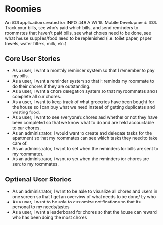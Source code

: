 # Roomies

An iOS application created for INFO 449 A Wi 18: Mobile Development: IOS. Track your bills, see who’s paid which bills, and send reminders to roommates that haven’t paid bills, see what chores need to be done, see what house supplies/food need to be replenished (i.e. toilet paper, paper towels, water filters, milk, etc.) 

## Core User Stories
+ As a user, I want a monthly reminder system so that I remember to pay my bills.
+ As a user, I want a reminder system so that it reminds my roommate to do their chores if they are outstanding.
+ As a user, I want a chore delegation system so that my roommates and I complete all our chores.
+ As a user, I want to keep track of what groceries have been bought for the house so I can buy what we need instead of getting duplicates and wasting food.
+ As a user, I want to see everyone’s chores and whether or not they have been completed so that we know what to do and are held accountable to our chores.
+ As an administrator, I would want to create and delegate tasks for the apartment so that my roommates can see which tasks they need to take care of.
+ As an administrator, I want to set when the reminders for bills are sent to my roommates.
+ As an administrator, I want to set when the reminders for chores are sent to my roommates.

## Optional User Stories
+ As an administrator, I want to be able to visualize all chores and users in one screen so that I get an overview of what needs to be done/ by who
+ As a user, I want to be able to customize notifications so that its personal to my needs/tastes 
+ As a user, I want a leaderboard for chores so that the house can reward who has been doing the most chores
